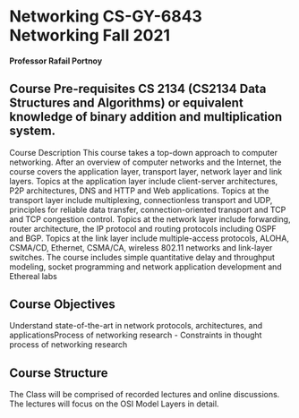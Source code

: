 Networking CS-GY-6843 Networking Fall 2021
=============
#### Professor Rafail Portnoy

Course Pre-requisites  CS 2134 (CS2134 Data Structures and Algorithms) or equivalent knowledge of binary addition and multiplication system.
---------------

Course Description This course takes a top-down approach to computer networking. After an overview of computer networks and the Internet, the course covers the application layer, transport layer, network layer and link layers. Topics at the application layer include client-server architectures, P2P architectures, DNS and HTTP and Web applications. Topics at the transport layer include multiplexing, connectionless transport and UDP, principles for reliable data transfer, connection-oriented transport and TCP and TCP congestion control. Topics at the network layer include forwarding, router architecture, the IP protocol and routing protocols including OSPF and BGP. Topics at the link layer include multiple-access protocols, ALOHA, CSMA/CD, Ethernet, CSMA/CA, wireless 802.11 networks and link-layer switches. The course includes simple quantitative delay and throughput modeling, socket programming and network application development and Ethereal labs

Course Objectives
---------------
Understand state-of-the-art in network protocols, architectures, and applicationsProcess of networking research - Constraints in thought process of networking research

Course Structure 
---------------
The Class will be comprised of recorded lectures and online discussions. The lectures will focus on the OSI Model Layers in detail.
